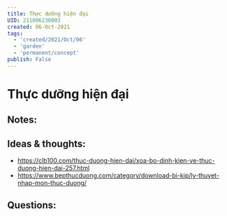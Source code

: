 ```yaml
---
title: Thực dưỡng hiện đại
UID: 211006230803
created: 06-Oct-2021
tags:
  - 'created/2021/Oct/06'
  - 'garden'
  - 'permanent/concept'
publish: False
---
```

# Thực dưỡng hiện đại

## Notes:


## Ideas & thoughts:
- https://clb100.com/thuc-duong-hien-dai/xoa-bo-dinh-kien-ve-thuc-duong-hien-dai-257.html
- https://www.bepthucduong.com/category/download-bi-kip/ly-thuyet-nhap-mon-thuc-duong/

## Questions:

